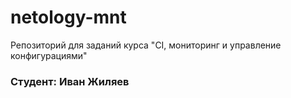 # netology-mnt

Репозиторий для заданий курса "CI, мониторинг и управление конфигурациями"

### Студент: Иван Жиляев
